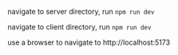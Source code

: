 navigate to server directory, run `npm run dev`

navigate to client directory, run `npm run dev`

use a browser to navigate to http://localhost:5173
